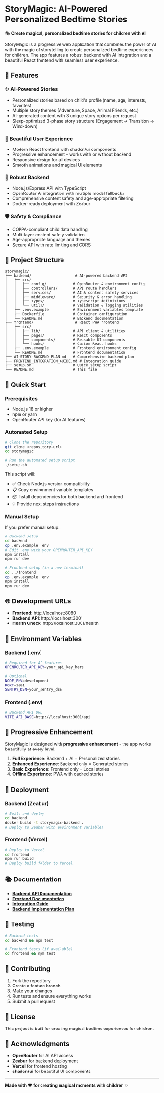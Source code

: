 # StoryMagic: AI-Powered Personalized Bedtime Stories

🎭 **Create magical, personalized bedtime stories for children with AI**

StoryMagic is a progressive web application that combines the power of AI with the magic of storytelling to create personalized bedtime experiences for children. The app features a robust backend with AI integration and a beautiful React frontend with seamless user experience.

## 🌟 Features

### ✨ **AI-Powered Stories**
- Personalized stories based on child's profile (name, age, interests, favorites)
- Multiple story themes (Adventure, Space, Animal Friends, etc.)
- AI-generated content with 3 unique story options per request
- Sleep-optimized 3-phase story structure (Engagement → Transition → Wind-down)

### 🎨 **Beautiful User Experience**
- Modern React frontend with shadcn/ui components
- Progressive enhancement - works with or without backend
- Responsive design for all devices
- Smooth animations and magical UI elements

### 🔧 **Robust Backend**
- Node.js/Express API with TypeScript
- OpenRouter AI integration with multiple model fallbacks
- Comprehensive content safety and age-appropriate filtering
- Docker-ready deployment with Zeabur

### 🛡️ **Safety & Compliance**
- COPPA-compliant child data handling
- Multi-layer content safety validation
- Age-appropriate language and themes
- Secure API with rate limiting and CORS

## 📁 Project Structure

```
storymagic/
├── backend/                    # AI-powered backend API
│   ├── src/
│   │   ├── config/            # OpenRouter & environment config
│   │   ├── controllers/       # API route handlers
│   │   ├── services/          # AI & content safety services
│   │   ├── middleware/        # Security & error handling
│   │   ├── types/             # TypeScript definitions
│   │   └── utils/             # Validation & logging utilities
│   ├── .env.example           # Environment variables template
│   ├── Dockerfile             # Container configuration
│   └── README.md              # Backend documentation
├── frontend/                   # React PWA frontend
│   ├── src/
│   │   ├── lib/               # API client & utilities
│   │   ├── pages/             # React components
│   │   ├── components/        # Reusable UI components
│   │   └── hooks/             # Custom React hooks
│   ├── .env.example           # Frontend environment config
│   └── README.md              # Frontend documentation
├── AI-STORY-BACKEND-PLAN.md   # Comprehensive backend plan
├── FRONTEND_INTEGRATION_GUIDE.md # Integration guide
├── setup.sh                   # Quick setup script
└── README.md                  # This file
```

## 🚀 Quick Start

### Prerequisites
- Node.js 18 or higher
- npm or yarn
- OpenRouter API key (for AI features)

### Automated Setup

```bash
# Clone the repository
git clone <repository-url>
cd storymagic

# Run the automated setup script
./setup.sh
```

This script will:
- ✅ Check Node.js version compatibility
- 📋 Copy environment variable templates
- 📦 Install dependencies for both backend and frontend
- 💡 Provide next steps instructions

### Manual Setup

If you prefer manual setup:

```bash
# Backend setup
cd backend
cp .env.example .env
# Edit .env with your OPENROUTER_API_KEY
npm install
npm run dev

# Frontend setup (in a new terminal)
cd ../frontend
cp .env.example .env
npm install
npm run dev
```

## 🌐 Development URLs

- **Frontend**: http://localhost:8080
- **Backend API**: http://localhost:3001
- **Health Check**: http://localhost:3001/health

## 🔧 Environment Variables

### Backend (.env)
```bash
# Required for AI features
OPENROUTER_API_KEY=your_api_key_here

# Optional
NODE_ENV=development
PORT=3001
SENTRY_DSN=your_sentry_dsn
```

### Frontend (.env)
```bash
# Backend API URL
VITE_API_BASE=http://localhost:3001/api
```

## 🎯 Progressive Enhancement

StoryMagic is designed with **progressive enhancement** - the app works beautifully at every level:

1. **Full Experience**: Backend + AI = Personalized stories
2. **Enhanced Experience**: Backend only = Generated stories
3. **Basic Experience**: Frontend only = Local stories
4. **Offline Experience**: PWA with cached stories

## 🚀 Deployment

### Backend (Zeabur)
```bash
# Build and deploy
cd backend
docker build -t storymagic-backend .
# Deploy to Zeabur with environment variables
```

### Frontend (Vercel)
```bash
# Deploy to Vercel
cd frontend
npm run build
# Deploy build folder to Vercel
```

## 📚 Documentation

- **[Backend API Documentation](./backend/README.md)**
- **[Frontend Documentation](./frontend/README.md)**
- **[Integration Guide](./FRONTEND_INTEGRATION_GUIDE.md)**
- **[Backend Implementation Plan](./AI-STORY-BACKEND-PLAN.md)**

## 🧪 Testing

```bash
# Backend tests
cd backend && npm test

# Frontend tests (if available)
cd frontend && npm test
```

## 🤝 Contributing

1. Fork the repository
2. Create a feature branch
3. Make your changes
4. Run tests and ensure everything works
5. Submit a pull request

## 📄 License

This project is built for creating magical bedtime experiences for children.

## 🙏 Acknowledgments

- **OpenRouter** for AI API access
- **Zeabur** for backend deployment
- **Vercel** for frontend hosting
- **shadcn/ui** for beautiful UI components

---

**Made with ❤️ for creating magical moments with children** ✨
